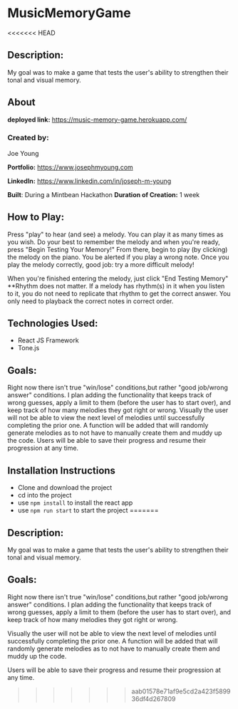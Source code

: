 # MusicMemoryGame
<<<<<<< HEAD

## Description:

My goal was to make a game that tests the user's ability to strengthen their tonal and visual memory.

## About

**deployed link:** https://music-memory-game.herokuapp.com/

### **Created by:**

Joe Young

**Portfolio:** https://www.josephmyoung.com

**LinkedIn:** https://www.linkedin.com/in/joseph-m-young

**Built**: During a Mintbean Hackathon
**Duration of Creation:** 1 week

## How to Play:

Press "play" to hear (and see) a melody. You can play it as many times as you wish. Do your best to remember the melody and when you're ready, press "Begin Testing Your Memory!"
From there, begin to play (by clicking) the melody on the piano. You be alerted if you play a wrong note. Once you play the melody correctly, good job: try a more difficult melody!

When you're finished entering the melody, just click "End Testing Memory"
\*\*Rhythm does not matter. If a melody has rhythm(s) in it when you listen to it, you do not need to replicate that rhythm to get the correct answer. You only need to playback the correct notes in correct order.

## **Technologies Used:**

- React JS Framework
- Tone.js

## Goals:

Right now there isn't true "win/lose" conditions,but rather "good job/wrong answer" conditions. I plan adding the functionality that keeps track of wrong guesses, apply a limit to them (before the user has to start over), and keep track of how many melodies they got right or wrong.
Visually the user will not be able to view the next level of melodies until successfully completing the prior one. A function will be added that will randomly generate melodies as to not have to manually create them and muddy up the code.
Users will be able to save their progress and resume their progression at any time.

## Installation Instructions

- Clone and download the project
- cd into the project
- use `npm install` to install the react app
- use `npm run start` to start the project
=======

## Description: 
My goal was to make a game that tests the user's ability to strengthen their tonal and visual memory.
## Goals: 
Right now there isn't true "win/lose" conditions,but rather "good job/wrong answer" conditions. I plan adding the functionality that keeps track of wrong guesses, apply a limit to them (before the user has to start over), and keep track of how many melodies they got right or wrong.

Visually the user will not be able to view the next level of melodies until successfully completing the prior one. A function will be added that will randomly generate melodies as to not have to manually create them and muddy up the code.

Users will be able to save their progress and resume their progression at any time.
>>>>>>> aab01578e71af9e5cd2a423f589936df4d267809

